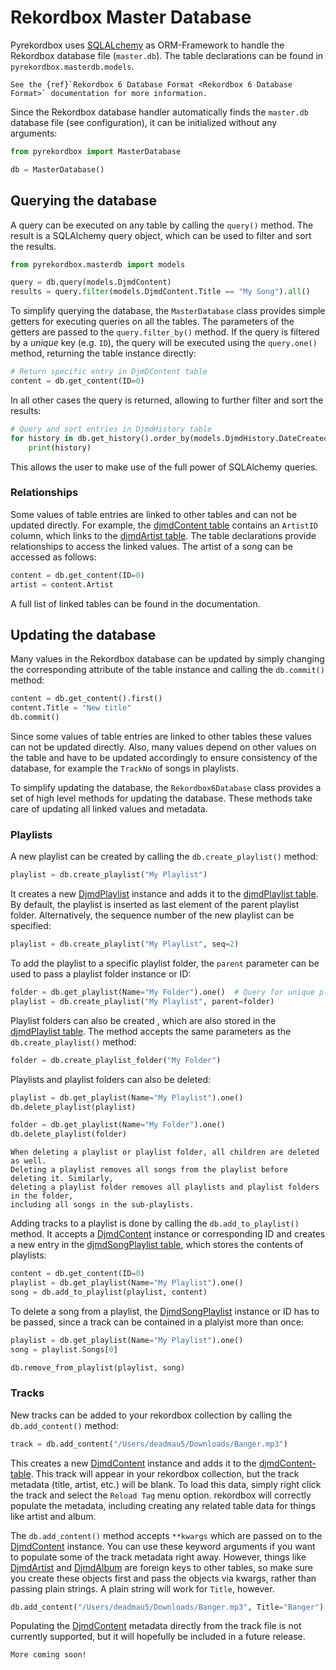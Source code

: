 # Rekordbox Master Database

Pyrekordbox uses [SQLALchemy](https://www.sqlalchemy.org/) as ORM-Framework to handle the
Rekordbox database file (``master.db``). The table declarations can be found in
``pyrekordbox.masterdb.models``.

```{seealso}
See the {ref}`Rekordbox 6 Database Format <Rekordbox 6 Database Format>` documentation for more information.
```

Since the Rekordbox database handler automatically finds the ``master.db`` database file
(see configuration), it can be initialized without any arguments:

````python
from pyrekordbox import MasterDatabase

db = MasterDatabase()
````

## Querying the database

A query can be executed on any table by calling the ``query()`` method. The result is
a SQLAlchemy query object, which can be used to filter and sort the results.
````python
from pyrekordbox.masterdb import models

query = db.query(models.DjmdContent)
results = query.filter(models.DjmdContent.Title == "My Song").all()
````

To simplify querying the database, the ``MasterDatabase`` class provides simple
getters for executing queries on all the tables. The parameters of the getters are
passed to the ``query.filter_by()`` method. If the query is filtered by a *unique* key
(e.g. ``ID``), the query will be executed using the ``query.one()`` method, returning the
table instance directly:
````python
# Return specific entry in DjmDContent table
content = db.get_content(ID=0)
````

In all other cases the query is returned, allowing to further filter and sort the results:
````python
# Query and sort entries in DjmdHistory table
for history in db.get_history().order_by(models.DjmdHistory.DateCreated):
    print(history)
````

This allows the user to make use of the full power of SQLAlchemy queries.

### Relationships

Some values of table entries are linked to other tables and can not be updated
directly. For example, the [djmdContent table][djmdContent-table] contains an
``ArtistID`` column, which links to the [djmdArtist table][djmdArtist-table].
The table declarations provide relationships to access the linked values.
The artist of a song can be accessed as follows:
````python
content = db.get_content(ID=0)
artist = content.Artist
````
A full list of linked tables can be found in the [](db6-format) documentation.


## Updating the database

Many values in the Rekordbox database can be updated by simply changing the corresponding
attribute of the table instance and calling the ``db.commit()`` method:
````python
content = db.get_content().first()
content.Title = "New title"
db.commit()
````

Since some values of table entries are linked to other tables these values can not
be updated directly. Also, many values depend on other values on the table and have to
be updated accordingly to ensure consistency of the database, for example the ``TrackNo``
of songs in playlists.

To simplify updating the database, the ``Rekordbox6Database`` class provides a set of
high level methods for updating the database. These methods take care of updating all
linked values and metadata.

### Playlists

A new playlist can be created by calling the ``db.create_playlist()`` method:
````python
playlist = db.create_playlist("My Playlist")
````
It creates a new [DjmdPlaylist] instance and adds it to the [djmdPlaylist table][djmdPlaylist-table].
By default, the playlist is inserted as last element of the parent playlist folder.
Alternatively, the sequence number of the new playlist can be specified:
````python
playlist = db.create_playlist("My Playlist", seq=2)
````
To add the playlist to a specific playlist folder, the ``parent`` parameter can be used
to pass a playlist folder instance or ID:
````python
folder = db.get_playlist(Name="My Folder").one()  # Query for unique playlist folder
playlist = db.create_playlist("My Playlist", parent=folder)
````

Playlist folders can also be created , which are also stored in the [djmdPlaylist table][djmdPlaylist-table].
The method accepts the same parameters as the ``db.create_playlist()`` method:
````python
folder = db.create_playlist_folder("My Folder")
````

Playlists and playlist folders can also be deleted:
````python
playlist = db.get_playlist(Name="My Playlist").one()
db.delete_playlist(playlist)

folder = db.get_playlist(Name="My Folder").one()
db.delete_playlist(folder)
````

```{caution}
When deleting a playlist or playlist folder, all children are deleted as well.
Deleting a playlist removes all songs from the playlist before deleting it. Similarly,
deleting a playlist folder removes all playlists and playlist folders in the folder,
including all songs in the sub-playlists.
```

Adding tracks to a playlist is done by calling the ``db.add_to_playlist()`` method.
It accepts a [DjmdContent] instance or corresponding ID and creates a new entry in
the [djmdSongPlaylist table][djmdSongPlaylist-table], which stores the contents of playlists:
````python
content = db.get_content(ID=0)
playlist = db.get_playlist(Name="My Playlist").one()
song = db.add_to_playlist(playlist, content)
````

To delete a song from a playlist, the [DjmdSongPlaylist] instance or ID has to be passed,
since a track can be contained in a plalyist more than once:
````python
playlist = db.get_playlist(Name="My Playlist").one()
song = playlist.Songs[0]

db.remove_from_playlist(playlist, song)
````

### Tracks

New tracks can be added to your rekordbox collection by calling the `db.add_content()` method:

```python
track = db.add_content("/Users/deadmau5/Downloads/Banger.mp3")
```

This creates a new [DjmdContent] instance and adds it to the [djmdContent-table]. This
track will appear in your rekordbox collection, but the track metadata (title, artist,
etc.) will be blank. To load this data, simply right click the track and select the
`Reload Tag` menu option. rekordbox will correctly populate the metadata, including
creating any related table data for things like artist and album.

The `db.add_content()` method accepts `**kwargs` which are passed on to the [DjmdContent]
instance. You can use these keyword arguments if you want to populate some of the track
metadata right away. However, things like [DjmdArtist] and [DjmdAlbum] are foreign keys to
other tables, so make sure you create these objects first and pass the objects via kwargs,
rather than passing plain strings. A plain string will work for `Title`, however.

```python
db.add_content("/Users/deadmau5/Downloads/Banger.mp3", Title="Banger")
```

Populating the [DjmdContent] metadata directly from the track file is not currently
supported, but it will hopefully be included in a future release.


```{note}
More coming soon!
```



[db-format]: #db6-format
[djmdArtist-table]: #djmdArtist
[DjmdArtist]: pyrekordbox.db6.tables.DjmdArtist
[DjmdAlbum]: pyrekordbox.db6.tables.DjmdAlbum
[djmdContent-table]: #djmdContent
[DjmdContent]: pyrekordbox.db6.tables.DjmdContent
[djmdPlaylist-table]: #djmdPlaylist
[DjmdPlaylist]: pyrekordbox.db6.tables.DjmdPlaylist
[djmdSongPlaylist-table]: #djmdSongPlaylist
[DjmdSongPlaylist]: pyrekordbox.db6.tables.DjmdSongPlaylist

